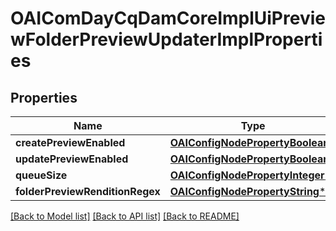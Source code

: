 # OAIComDayCqDamCoreImplUiPreviewFolderPreviewUpdaterImplProperties

## Properties
Name | Type | Description | Notes
------------ | ------------- | ------------- | -------------
**createPreviewEnabled** | [**OAIConfigNodePropertyBoolean***](OAIConfigNodePropertyBoolean.md) |  | [optional] 
**updatePreviewEnabled** | [**OAIConfigNodePropertyBoolean***](OAIConfigNodePropertyBoolean.md) |  | [optional] 
**queueSize** | [**OAIConfigNodePropertyInteger***](OAIConfigNodePropertyInteger.md) |  | [optional] 
**folderPreviewRenditionRegex** | [**OAIConfigNodePropertyString***](OAIConfigNodePropertyString.md) |  | [optional] 

[[Back to Model list]](../README.md#documentation-for-models) [[Back to API list]](../README.md#documentation-for-api-endpoints) [[Back to README]](../README.md)


